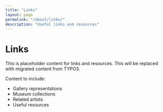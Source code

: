```yaml
---
title: "Links"
layout: page
permalink: "/about/links/"
description: "Useful links and resources"
---
```


# Links

This is placeholder content for links and resources. This will be replaced with migrated content from TYPO3.

Content to include:
- Gallery representations
- Museum collections
- Related artists
- Useful resources

